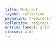 ```yaml
---
title: Redirect
layout: collection
permalink: /redirect/
collection: redirect
entries_layout: grid
classes: wide
---
```

